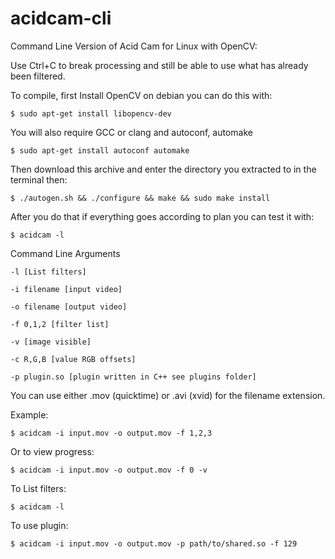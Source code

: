 # acidcam-cli

Command Line Version of Acid Cam for Linux with OpenCV:

Use Ctrl+C to break processing and still be able to use what has already been filtered.

To compile, first Install OpenCV on debian you can do this with:

	$ sudo apt-get install libopencv-dev

You will also require GCC or clang and autoconf, automake

	$ sudo apt-get install autoconf automake

Then download this archive and enter the directory you extracted to in the terminal then:

	$ ./autogen.sh && ./configure && make && sudo make install

After you do that if everything goes according to plan you can test it with:

	$ acidcam -l

 Command Line Arguments

	-l [List filters]

	-i filename [input video]

	-o filename [output video]

	-f 0,1,2 [filter list]

	-v [image visible]

	-c R,G,B [value RGB offsets]
	
	-p plugin.so [plugin written in C++ see plugins folder]

You can use either .mov (quicktime) or .avi (xvid) for the filename extension.

Example:

	$ acidcam -i input.mov -o output.mov -f 1,2,3

Or to view progress:

	$ acidcam -i input.mov -o output.mov -f 0 -v

To List filters:

	$ acidcam -l

To use plugin:

	$ acidcam -i input.mov -o output.mov -p path/to/shared.so -f 129


